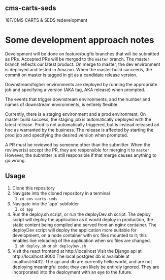 ## cms-carts-seds

18F/CMS CARTS &amp; SEDS redevelopment

# Some development approach notes
Development will be done on feature/bugfix branches that will be submitted as PRs. Accepted PRs will be merged to the `master` branch.  The master branch reflects our latest product.  On merge to master, the dev environment is deployed and tested in Amazon.  When the master build succeeds, the commit on master is tagged in git as a candidate release version.

Downstream/higher environments are deployed by running the appropriate job and specifying a version (AKA tag, AKA release) when prompted.

The events that trigger downstream environments, and the number and names of downstream environments, is entirely flexible.

Currently, there is a staging environment and a prod environment.
On master build success, the staging job is automatically deployed with the latest release.
Prod is not automatically triggered, but is instead released ad hoc as warranted by the business.  The release is affected by starting the prod job and specifying the desired version when prompted.

A PR must be reviewed by someone other than the submitter. When the reviewer(s) accept the PR, they are responsible for merging it to `master`. However, the submitter is still responsible if that merge causes anything to go wrong.

## Usage
1. Clone this repository
2. Navigate into the cloned repository in a terminal
    1. `cd cms-carts-seds`
3. Navigate into the 'app' subfolder
    1. `cd app`
4. Run the deploy.sh script, or run the deployDev.sh script.  The deploy script will deploy the application as it would deploy in production, the static content being compiled and served from an nginx container.  The deployDev script will deploy the application more suitable for development, on a node container with src files mounted to it; this enables live reloading of the application when src files are changed.
    1. `sh deploy.sh` or `sh deployDev.sh`
5. Visit the react frontend at http://localhost  Visit the Django api at http://localhost:8000  The local postgres db is available at localhost:5432.  The api and db are currently hello world, and are not deploying meaningful code; they can likely be entirely ignored.  They are incorporated into the deployment with an eye to the future.
